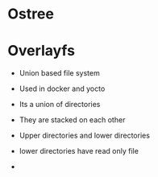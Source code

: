 Ostree
======

# Overlayfs

- Union based file system
- Used in docker and yocto

- Its a union of directories
- They are stacked on each other
- Upper directories and lower directories
- lower directories have read only file
- 